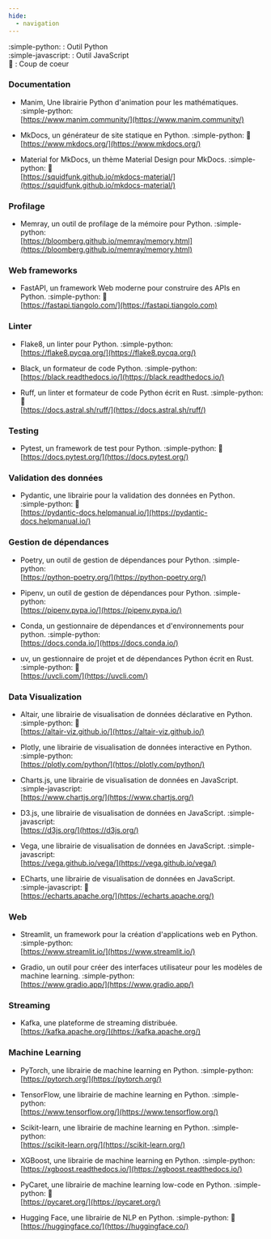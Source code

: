 ```yaml
---
hide:
  - navigation
---
```


:simple-python: : Outil Python  
:simple-javascript: : Outil JavaScript  
:yellow_heart: : Coup de coeur

### Documentation

- Manim, Une librairie Python d'animation pour les mathématiques. :simple-python:  
  [https://www.manim.community/](https://www.manim.community/)

- MkDocs, un générateur de site statique en Python. :simple-python: :yellow_heart:  
  [https://www.mkdocs.org/](https://www.mkdocs.org/)

- Material for MkDocs, un thème Material Design pour MkDocs. :simple-python: :yellow_heart:  
  [https://squidfunk.github.io/mkdocs-material/](https://squidfunk.github.io/mkdocs-material/)

### Profilage

- Memray, un outil de profilage de la mémoire pour Python. :simple-python:  
  [https://bloomberg.github.io/memray/memory.html](https://bloomberg.github.io/memray/memory.html)

### Web frameworks

- FastAPI, un framework Web moderne pour construire des APIs en Python. :simple-python: :yellow_heart:  
  [https://fastapi.tiangolo.com/](https://fastapi.tiangolo.com)

### Linter

- Flake8, un linter pour Python. :simple-python:  
  [https://flake8.pycqa.org/](https://flake8.pycqa.org/)

- Black, un formateur de code Python. :simple-python:  
  [https://black.readthedocs.io/](https://black.readthedocs.io/)

- Ruff, un linter et formateur de code Python écrit en Rust. :simple-python: :yellow_heart:  
  [https://docs.astral.sh/ruff/](https://docs.astral.sh/ruff/)

### Testing

- Pytest, un framework de test pour Python. :simple-python: :yellow_heart:  
  [https://docs.pytest.org/](https://docs.pytest.org/)

### Validation des données

- Pydantic, une librairie pour la validation des données en Python. :simple-python: :yellow_heart:  
  [https://pydantic-docs.helpmanual.io/](https://pydantic-docs.helpmanual.io/)

### Gestion de dépendances

- Poetry, un outil de gestion de dépendances pour Python. :simple-python:  
  [https://python-poetry.org/](https://python-poetry.org/)

- Pipenv, un outil de gestion de dépendances pour Python. :simple-python:  
  [https://pipenv.pypa.io/](https://pipenv.pypa.io/)

- Conda, un gestionnaire de dépendances et d'environnements pour python. :simple-python:  
  [https://docs.conda.io/](https://docs.conda.io/)

- uv, un gestionnaire de projet et de dépendances Python écrit en Rust. :simple-python: :yellow_heart:  
  [https://uvcli.com/](https://uvcli.com/)

### Data Visualization

- Altair, une librairie de visualisation de données déclarative en Python. :simple-python: :yellow_heart:  
  [https://altair-viz.github.io/](https://altair-viz.github.io/)

- Plotly, une librairie de visualisation de données interactive en Python. :simple-python:  
  [https://plotly.com/python/](https://plotly.com/python/)

- Charts.js, une librairie de visualisation de données en JavaScript. :simple-javascript:  
  [https://www.chartjs.org/](https://www.chartjs.org/)

- D3.js, une librairie de visualisation de données en JavaScript. :simple-javascript:  
  [https://d3js.org/](https://d3js.org/)

- Vega, une librairie de visualisation de données en JavaScript. :simple-javascript:  
  [https://vega.github.io/vega/](https://vega.github.io/vega/)

- ECharts, une librairie de visualisation de données en JavaScript. :simple-javascript: :yellow_heart:  
  [https://echarts.apache.org/](https://echarts.apache.org/)

### Web

- Streamlit, un framework pour la création d'applications web en Python. :simple-python:  
  [https://www.streamlit.io/](https://www.streamlit.io/)

- Gradio, un outil pour créer des interfaces utilisateur pour les modèles de machine learning. :simple-python:  
  [https://www.gradio.app/](https://www.gradio.app/)

### Streaming

- Kafka, une plateforme de streaming distribuée.  
  [https://kafka.apache.org/](https://kafka.apache.org/)

### Machine Learning

- PyTorch, une librairie de machine learning en Python. :simple-python:  
  [https://pytorch.org/](https://pytorch.org/)

- TensorFlow, une librairie de machine learning en Python. :simple-python:  
  [https://www.tensorflow.org/](https://www.tensorflow.org/)

- Scikit-learn, une librairie de machine learning en Python. :simple-python:  
  [https://scikit-learn.org/](https://scikit-learn.org/)

- XGBoost, une librairie de machine learning en Python. :simple-python:  
  [https://xgboost.readthedocs.io/](https://xgboost.readthedocs.io/)

- PyCaret, une librairie de machine learning low-code en Python. :simple-python: :yellow_heart:  
  [https://pycaret.org/](https://pycaret.org/)

- Hugging Face, une librairie de NLP en Python. :simple-python: :yellow_heart:  
  [https://huggingface.co/](https://huggingface.co/)

